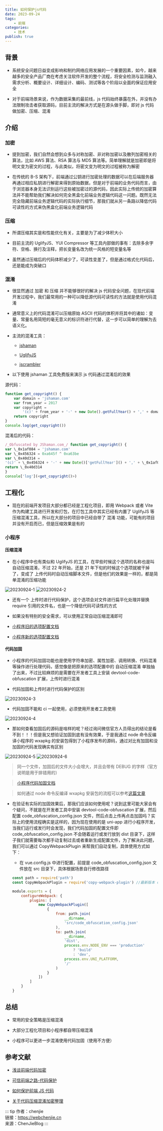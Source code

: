 ```yaml
---
title: 如何保护js代码
date: 2023-09-24
tags:
    - 前端
categories:
    - 技术
publish: true
---
```


## 背景

-   系统安全问题日益变成影响和制约网络应用发展的一个重要因素，如今，越来越多的安全产品厂商在考虑关注软件开发的整个流程，将安全检测与监测融入需求分析、概要设计、详细设计、编码、测试等各个阶段以全面的保证应用安全

-   对于前端场景来说，作为数据采集的最前线，js 代码始终暴露在外，并没有办法限制攻击者获取源码，目前主流的解决方式是在源头做手脚，即对 js 代码做加密、压缩、混淆

## 介绍

### 加密

-   提到加密，我们自然会想到众多与对称加密、非对称加密以及散列加密相关的算法，比如 AWS 算法、RSA 算法与 MD5 算法等。简单理解就是加密即是将明文变为密文的过程，与此类似，将密文变为明文的过程被称为解密

-   在传统的 B-S 架构下，前端通过公钥进行加密处理的数据可以在后端服务器再通过相应私钥进行解密来得到原始数据，但是对于前端的业务代码而言，由于浏览器本身无法识别运行这些被加密过的源代码，因此实际上传统的加密算法并不能帮助我们解决如何完全黑盒化前端业务逻辑代码这一问题。既然无法完全隐藏前端业务逻辑代码的实际执行细节，那我们就从另一条路以降低代码可读性的方式来伪黑盒化前端业务逻辑代码

### 压缩

-   所谓压缩其实是和性能优化有关，主要是为了减少体积大小

-   目前主流的 UglifyJS、YUI Compressor 等工具内部做的事有：去除多余字符、空格、换行及注释，把长变量名改为统一风格的短变量名等

-   虽然通过压缩后的代码体积减少了，可读性变差了，但是通过格式化代码后，还是能成为突破口

### 混淆

-   很显然通过 加密 和 压缩 并不能够很好的解决 js 代码安全问题，在现代前端开发过程中，我们最常用的一种可以降低源代码可读性的方法就是使用代码混淆

-   通常意义上的代码混淆可以压缩原始 ASCII 代码的体积并将其中的诸如：变量、常量名用简短的毫无意义的标识符进行代替，这一步可以简单的理解为去语义化。

-   主流的混淆工具：

    -   [jshaman](http://www.jshaman.com/)

    -   [UglifyJS](https://github.com/mishoo/UglifyJS)

    -   [jscrambler](https://github.com/jscrambler/jscrambler)

-   以下使用 jshaman 工具免费版来演示 js 代码通过混淆后的效果

源代码：

```js
function get_copyright() {
    var domain = 'jshaman.com'
    var from_year = 2017
    var copyright =
        '(c)' + from_year + '-' + new Date().getFullYear() + ',' + domain
    return copyright
}
console.log(get_copyright())
```

混淆后的代码：

```js
/_Obfuscated by JShaman.com_/ function get_copyright() {
var \_0x1af084 = 'jshaman.com'
var \_0x456324 = 0xa645f ^ 0xa63be
var \_0x40d314 =
'(c)' + \_0x456324 + '-' + new Date()['getFullYear']() + ',' + \_0x1af084
return \_0x40d314
}
console['log'](<get_copyright()>)
```

## 工程化

-   现在的前端开发项目大部分都已经是工程化项目，即用 Webpack 或者 Vite 作为构建工具进行开发和打包，在打包工具中其实已经有内置了 UglifyJS 等压缩混淆工具，所以在大部分的项目中已经自带了 混淆 功能，可能有的项目并没有开启而已，但是压缩效果是有的

### 小程序

#### 压缩混淆

-   在小程序中也有类似和 UglifyJS 的工具，在早些时候这个选项的名称也是叫 自动压缩混淆，不过 22 年开始，还是 21 年下旬的时候这个选项就被干掉了，变成了 上传代码时自动压缩脚本文件，但是他们的效果是一样的，都是简单混淆的压缩功能

![20230924-1](/image/blogs/技术/20230924/blogs-技术-20230924-1.png)
![20230924-2](/image/blogs/技术/20230924/blogs-技术-20230924-2.png)

-   还有一个 上传时进行代码保护，这个选项会对文件进行扁平化处理并替换 require 引用的文件名，也是一个降低代码可读性的方式

-   如果没有特别的安全需求，可以使用正常自动压缩混淆即可

-   [小程序旧的选项配置文档](https://developers.weixin.qq.com/miniprogram/dev/devtools/codecompile_old.html)

-   [小程序新的选项配置文档](https://developers.weixin.qq.com/miniprogram/dev/devtools/codecompile.html)

#### 代码加固

-   小程序的代码加固功能也是使用字符串加密、属性加密、调用转换、代码混淆等操作进行处理代码，感觉像是把原来的选项配置中的 自动压缩混淆 单独抽了出来，不过比较麻烦的是需要在开发者工具上安装 devtool-code-obfuscation 扩展，上传时进行混淆

-   代码加固和上传时进行代码保护的区别

![20230924-3](/image/blogs/技术/20230924/blogs-技术-20230924-3.png)

-   代码加固不能和 ci 一起使用，必须使用开发者工具使用

![20230924-4](/image/blogs/技术/20230924/blogs-技术-20230924-4.png)

-   那如何查看加固后的源码是啥样的呢？经过询问微信官方人员得出的结论是看不到！！！但是我又想验证加固到底有没有效果，于是我通过 node 命令反编译小程序的 wxapkg 的安装包得到了小程序发布的源码，通过对比有加固和没加固的代码发现确实有区别

![20230924-5](/image/blogs/技术/20230924/blogs-技术-20230924-5.png)
![20230924-6](/image/blogs/技术/20230924/blogs-技术-20230924-6.png)

> 同一个文件，加固后的文件大小会增大，并且会带有 DEBUG 的字样（官方说明是用于排错用的）

> [小程序代码加固文档](https://developers.weixin.qq.com/miniprogram/dev/devtools/code_obfuscation.html)

> 如何通过 node 命令反编译 wxapkg 安装包的流程可以参考[这篇文章](https://blog.csdn.net/nsx_truth/article/details/112151851)

-   在验证有实际的加固效果后，那我们应该如何使用呢？说到这里可能大家会有个疑问，不就是在开发者工具中安装 devtool-code-obfuscation 扩展，然后配置 code_obfuscation_config.json 文件，然后点击上传再点击加固吗？实际上的使用流程确实是这样的，因为现在使用的是 uni-app 进行小程序开发，当我们运行或发行时会发现，我们代码加固的配置文件即 code_obfuscation_config.json 不会随着运行或发行放到 dist 目录下，这样子我们就需要每次都手动复制过去或者重新生成配置文件，为了解决此问题，我们可以通过 CopyWebpackPlugin 来帮我们自动复制，具体使用方式如下：

    -   在 vue.config.js 中进行配置，前提是 code_obfuscation_config.json 文件放在 src 目录下，具体根据场景自行修改路径

    ```js
    const path = require('path')
    const CopyWebpackPlugin = require('copy-webpack-plugin') //最新版本 copy-webpack-plugin 插件暂不兼容，推荐 v5.0.0

    module.exports = {
        configureWebpack: {
            plugins: [
                new CopyWebpackPlugin([
                    {
                        from: path.join(
                            __dirname,
                            'src/code_obfuscation_config.json'
                        ),
                        to: path.join(
                            __dirname,
                            'dist',
                            process.env.NODE_ENV === 'production'
                                ? 'build'
                                : 'dev',
                            process.env.UNI_PLATFORM,
                            '/'
                        )
                    }
                ])
            ]
        }
    }
    ```

## 总结

-   常用的安全策略是压缩混淆

-   大部分工程化项目和小程序都自带压缩混淆

-   小程序可以更进一步混淆使用代码加固（使用不方便）

## 参考文献

-   [浅谈前端代码加密](https://cloud.tencent.com/developer/article/1489601)

-   [可信前端之路-代码保护](https://www.cnblogs.com/alisecurity/p/5852923.html)

-   [如何保护前端 JS 代码](https://blog.csdn.net/weixin_42884230/article/details/81427696)

-   [关于代码压缩混淆加密整理](https://www.cnblogs.com/horsemoon/p/7111416.html)

::: tip
作者：chenjie <br/>
链接：https://webchenjie.cn <br/>
来源：ChenJieBlog
:::
